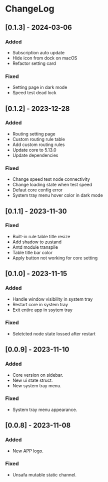 # ChangeLog

## [0.1.3] - 2024-03-06

### Added

- Subscription auto update
- Hide icon from dock on macOS
- Refactor setting card

### Fixed

- Setting page in dark mode
- Speed test dead lock

## [0.1.2] - 2023-12-28

### Added

- Routing setting page
- Custom routing rule table
- Add custom routing rules
- Update core to 5.13.0
- Update dependencies

### Fixed

- Change speed test node connectivity
- Change loading state when test speed
- Defaut core config error
- System tray menu hover color in dark mode

## [0.1.1] - 2023-11-30

### Fixed

- Built-in rule table title resize
- Add shadow to zustand
- Antd module transpile
- Table title bar color
- Apply button not working for core setting

## [0.1.0] - 2023-11-15

### Added

- Handle window visibility in system tray
- Restart core in system tray
- Exit entire app in ssytem tray

### Fixed

- Seletcted node state lossed after restart

## [0.0.9] - 2023-11-10

### Added

- Core version on sidebar.
- New ui state struct.
- New system tray menu.

### Fixed

- System tray menu appearance.

## [0.0.8] - 2023-11-08

### Added

- New APP logo.

### Fixed

- Unsafa mutable static channel.
